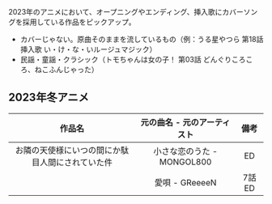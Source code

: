 2023年のアニメにおいて、オープニングやエンディング、挿入歌にカバーソングを採用している作品をピックアップ。
- カバーじゃない。原曲そのままを流しているもの（例：うる星やつら 第18話 挿入歌 い・け・な・いルージュマジック）
- 民謡・童謡・クラシック（トモちゃんは女の子！ 第03話 どんぐりころころ、ねこふんじゃった）

## 2023年冬アニメ

|作品名|元の曲名 - 元のアーティスト|備考|
|:-:|:-:|:-:|
|お隣の天使様にいつの間にか駄目人間にされていた件|小さな恋のうた - MONGOL800|ED|
||愛唄 - GReeeeN|7話 ED|
